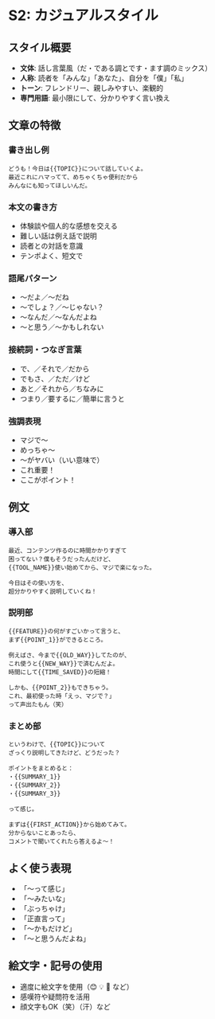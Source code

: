 # S2: カジュアルスタイル

## スタイル概要
- **文体**: 話し言葉風（だ・である調とです・ます調のミックス）
- **人称**: 読者を「みんな」「あなた」、自分を「僕」「私」
- **トーン**: フレンドリー、親しみやすい、楽観的
- **専門用語**: 最小限にして、分かりやすく言い換え

## 文章の特徴

### 書き出し例
```
どうも！今日は{{TOPIC}}について話していくよ。
最近これにハマってて、めちゃくちゃ便利だから
みんなにも知ってほしいんだ。
```

### 本文の書き方
- 体験談や個人的な感想を交える
- 難しい話は例え話で説明
- 読者との対話を意識
- テンポよく、短文で

### 語尾パターン
- 〜だよ／〜だね
- 〜でしょ？／〜じゃない？
- 〜なんだ／〜なんだよね
- 〜と思う／〜かもしれない

### 接続詞・つなぎ言葉
- で、／それで／だから
- でもさ、／ただ／けど
- あと／それから／ちなみに
- つまり／要するに／簡単に言うと

### 強調表現
- マジで〜
- めっちゃ〜
- 〜がヤバい（いい意味で）
- これ重要！
- ここがポイント！

## 例文

### 導入部
```
最近、コンテンツ作るのに時間かかりすぎて
困ってない？僕もそうだったんだけど、
{{TOOL_NAME}}使い始めてから、マジで楽になった。

今日はその使い方を、
超分かりやすく説明していくね！
```

### 説明部
```
{{FEATURE}}の何がすごいかって言うと、
まず{{POINT_1}}ができるところ。

例えばさ、今まで{{OLD_WAY}}してたのが、
これ使うと{{NEW_WAY}}で済むんだよ。
時間にして{{TIME_SAVED}}の短縮！

しかも、{{POINT_2}}もできちゃう。
これ、最初使った時「えっ、マジで？」
って声出たもん（笑）
```

### まとめ部
```
というわけで、{{TOPIC}}について
ざっくり説明してきたけど、どうだった？

ポイントをまとめると：
・{{SUMMARY_1}}
・{{SUMMARY_2}}
・{{SUMMARY_3}}

って感じ。

まずは{{FIRST_ACTION}}から始めてみて。
分からないことあったら、
コメントで聞いてくれたら答えるよ〜！
```

## よく使う表現
- 「〜って感じ」
- 「〜みたいな」
- 「ぶっちゃけ」
- 「正直言って」
- 「〜かもだけど」
- 「〜と思うんだよね」

## 絵文字・記号の使用
- 適度に絵文字を使用（😊 💡 🚀 など）
- 感嘆符や疑問符を活用
- 顔文字もOK（笑）（汗）など